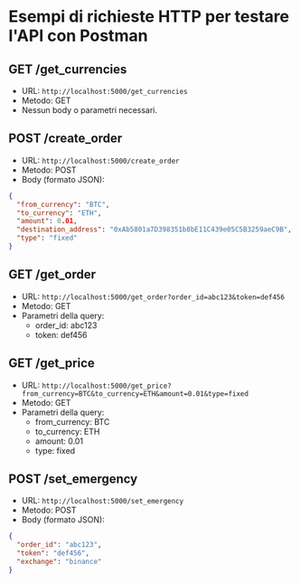 # Esempi di richieste HTTP per testare l'API con Postman

## GET /get_currencies

- URL: `http://localhost:5000/get_currencies`
- Metodo: GET
- Nessun body o parametri necessari.

## POST /create_order

- URL: `http://localhost:5000/create_order`
- Metodo: POST
- Body (formato JSON):

```json
{
  "from_currency": "BTC",
  "to_currency": "ETH",
  "amount": 0.01,
  "destination_address": "0xAb5801a7D398351b8bE11C439e05C5B3259aeC9B",
  "type": "fixed"
}
```

## GET /get_order

- URL: `http://localhost:5000/get_order?order_id=abc123&token=def456`
- Metodo: GET
- Parametri della query:
  - order_id: abc123
  - token: def456

## GET /get_price

- URL: `http://localhost:5000/get_price?from_currency=BTC&to_currency=ETH&amount=0.01&type=fixed`
- Metodo: GET
- Parametri della query:
  - from_currency: BTC
  - to_currency: ETH
  - amount: 0.01
  - type: fixed

## POST /set_emergency

- URL: `http://localhost:5000/set_emergency`
- Metodo: POST
- Body (formato JSON):

```json
{
  "order_id": "abc123",
  "token": "def456",
  "exchange": "binance"
}

